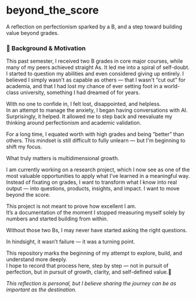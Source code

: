 # beyond_the_score
A reflection on perfectionism sparked by a B, and a step toward building value beyond grades.

### 📌 Background & Motivation

This past semester, I received two B grades in core major courses, while many of my peers achieved straight As. It led me into a spiral of self-doubt. I started to question my abilities and even considered giving up entirely. I believed I simply wasn't as capable as others — that I wasn't “cut out” for academia, and that I had lost my chance of ever setting foot in a world-class university, something I had dreamed of for years.

With no one to confide in, I felt lost, disappointed, and helpless.  
In an attempt to manage the anxiety, I began having conversations with AI. Surprisingly, it helped. It allowed me to step back and reevaluate my thinking around perfectionism and academic validation.

For a long time, I equated worth with high grades and being “better” than others. This mindset is still difficult to fully unlearn — but I'm beginning to shift my focus.

What truly matters is multidimensional growth.

I am currently working on a research project, which I now see as one of the most valuable opportunities to apply what I’ve learned in a meaningful way. Instead of fixating on grades, I want to transform what I know into real output — into questions, products, insights, and impact. I want to move beyond the score.

This project is not meant to prove how excellent I am.  
It’s a documentation of the moment I stopped measuring myself solely by numbers and started building from within.

Without those two Bs, I may never have started asking the right questions.

In hindsight, it wasn’t failure — it was a turning point.

This repository marks the beginning of my attempt to explore, build, and understand more deeply.  
I hope to record that process here, step by step — not in pursuit of perfection, but in pursuit of growth, clarity, and self-defined value.👻

_This reflection is personal, but I believe sharing the journey can be as important as the destination._
